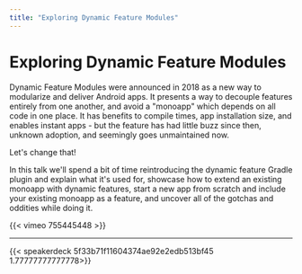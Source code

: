 ```yaml
---
title: "Exploring Dynamic Feature Modules"
---
```


# Exploring Dynamic Feature Modules

Dynamic Feature Modules were announced in 2018 as a new way to modularize and deliver Android apps. It presents a way to decouple features entirely from one another, and avoid a "monoapp" which depends on all code in one place. It has benefits to compile times, app installation size, and enables instant apps - but the feature has had little buzz since then, unknown adoption, and seemingly goes unmaintained now.

Let's change that!

In this talk we'll spend a bit of time reintroducing the dynamic feature Gradle plugin and explain what it's used for, showcase how to extend an existing monoapp with dynamic features, start a new app from scratch and include your existing monoapp as a feature, and uncover all of the gotchas and oddities while doing it.

{{< vimeo 755445448 >}}

---

{{< speakerdeck 5f33b71f11604374ae92e2edb513bf45 1.77777777777778>}}

